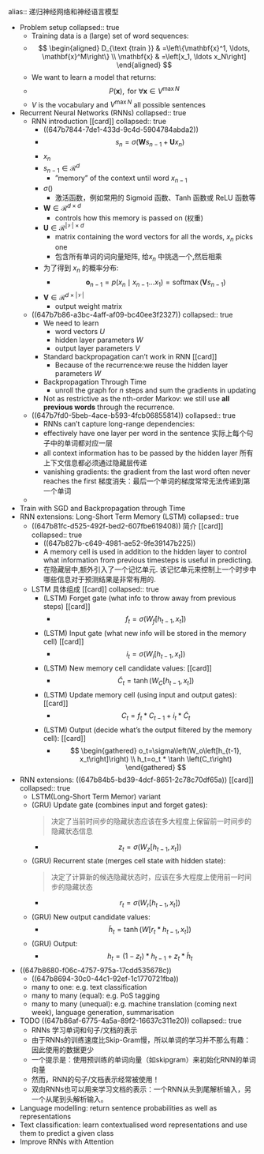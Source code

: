 alias:: 递归神经网络和神经语言模型

- Problem setup
  collapsed:: true
	- Training data is a (large) set of word sequences:
	- $$
	  \begin{aligned}
	  D_{\text {train }} & =\left\{\mathbf{x}^1, \ldots, \mathbf{x}^M\right\} \\
	  \mathbf{x} & =\left[x_1, \ldots x_N\right]
	  \end{aligned}
	  $$
	- We want to learn a model that returns:
	- $$
	  P(\mathbf{x}), \text { for } \forall \mathbf{x} \in V^{\max N}
	  $$
	- $V$ is the vocabulary and $V^{\max N}$ all possible sentences
- Recurrent Neural Networks (RNNs)
  collapsed:: true
	- RNN introduction [[card]]
	  collapsed:: true
		- ((647b7844-7de1-433d-9c4d-5904784abda2))
		- $$
		  s_n=\sigma\left(\mathbf{W} s_{n-1}+\mathbf{U} x_n\right)
		  $$
		- $x_n$
		- $s_{n-1} \in \mathcal{R}^d$
			- ”memory” of the context until word $x_{n-1}$
		- $\sigma()$
			- 激活函数，例如常用的 Sigmoid 函数、Tanh 函数或 ReLU 函数等
		- $\mathbf{W} \in \mathcal{R}^{d \times d}$
			- controls how this memory is passed on (权重)
		- $\mathbf{U} \in \mathcal{R}^{|\mathcal{V}| \times d}$
			- matrix containing the word vectors for all the words, $x_n$ picks one
			- 包含所有单词的词向量矩阵, 给$x_n$ 中挑选一个,然后相乘
		- 为了得到 $x_n$ 的概率分布:
			- $$
			  \mathbf{o}_{n-1}=p\left(x_n \mid x_{n-1} \ldots x_1\right)=\operatorname{softmax}\left(\mathbf{V} s_{n-1}\right)
			  $$
		- $\mathbf{V} \in \mathcal{R}^{d \times|\mathcal{V}|}$
			- output weight matrix
	- ((647b7b86-a3bc-4aff-af09-bc40ee3f2327))
	  collapsed:: true
		- We need to learn
			- word vectors $U$
			- hidden layer parameters $W$
			- output layer parameters $V$
		- Standard backpropagation can’t work in RNN [[card]]
			- Because of the recurrence:we reuse the hidden layer parameters $W$
		- Backpropagation Through Time
			- unroll the graph for $n$ steps and sum the gradients in updating
		- Not as restrictive as the nth-order Markov: we still use **all previous words** through the recurrence.
	- ((647b7fd0-5beb-4ace-b593-4fcb06855814))
	  collapsed:: true
		- RNNs can’t capture long-range dependencies:
		- effectively have one layer per word in the sentence
		  实际上每个句子中的单词都对应一层
		- all context information has to be passed by the hidden layer
		  所有上下文信息都必须通过隐藏层传递
		- vanishing gradients: the gradient from the last word often never reaches the first
		  梯度消失：最后一个单词的梯度常常无法传递到第一个单词
	-
- Train with SGD and Backpropagation through Time
- RNN extensions: Long-Short Term Memory (LSTM)
  collapsed:: true
	- ((647b81fc-d525-492f-bed2-607fbe619408)) 简介 [[card]]
	  collapsed:: true
		- ((647b827b-c649-4981-ae52-9fe39147b225))
		- A memory cell is used in addition to the hidden layer to control what information from previous timesteps is useful in predicting.
		- 在隐藏层中,额外引入了一个记忆单元. 该记忆单元来控制上一个时步中哪些信息对于预测结果是非常有用的.
	- LSTM 具体组成 [[card]]
	  collapsed:: true
		- (LSTM) Forget gate  (what info to throw away from previous steps) [[card]]
			- $$f_t=\sigma\left(W_f\left[h_{t-1}, x_t\right]\right)$$
		- (LSTM) Input gate (what new info will be stored in the memory cell) [[card]]
			- $$
			  i_t=\sigma\left(W_i\left[h_{t-1}, x_t\right]\right)
			  $$
		- (LSTM) New memory cell candidate values: [[card]]
			- $$
			  \tilde{C}_t=\tanh \left(W_C\left[h_{t-1}, x_t\right]\right)
			  $$
		- (LSTM) Update memory cell (using input and output gates): [[card]]
			- $$
			  C_t=f_t * C_{t-1}+i_t * \tilde{C}_t
			  $$
		- (LSTM) Output (decide what’s the output filtered by the memory cell): [[card]]
			- $$
			  \begin{gathered}
			  o_t=\sigma\left(W_o\left[h_{t-1}, x_t\right]\right) \\
			  h_t=o_t * \tanh \left(C_t\right)
			  \end{gathered}
			  $$
- RNN extensions: ((647b84b5-bd39-4dcf-8651-2c78c70df65a)) [[card]]
  collapsed:: true
	- LSTM(Long-Short Term Memor) variant
	- (GRU) Update gate (combines input and forget gates):
	  > 决定了当前时间步的隐藏状态应该在多大程度上保留前一时间步的隐藏状态信息
		- $$
		  z_t=\sigma\left(W_z\left[h_{t-1}, x_t\right]\right)
		  $$
	- (GRU) Recurrent state (merges cell state with hidden state):
	  > 决定了计算新的候选隐藏状态时，应该在多大程度上使用前一时间步的隐藏状态
		- $$
		  r_t=\sigma\left(W_r\left[h_{t-1}, x_t\right]\right)
		  $$
	- (GRU) New output candidate values:
		- $$
		  \tilde{h}_t=\tanh \left(W\left[r_t * h_{t-1}, x_t\right]\right)
		  $$
	- (GRU) Output:
		- $$
		  h_t=\left(1-z_t\right) * h_{t-1}+z_t * \tilde{h}_t
		  $$
- ((647b8680-f06c-4757-975a-17cdd535678c))
	- ((647b8694-30c0-44c1-92ef-1c1770721fba))
	- many to one: e.g. text classification
	- many to many (equal): e.g. PoS tagging
	- many to many (unequal): e.g. machine translation (coming next week), language generation, summarisation
- TODO ((647b86af-6775-4a5a-89f2-16637c311e20))
  collapsed:: true
	- RNNs 学习单词和句子/文档的表示
	- 由于RNNs的训练速度比Skip-Gram慢，所以单词的学习并不那么有趣：因此使用的数据更少
	- 一个提示是：使用预训练的单词向量（如skipgram）来初始化RNN的单词向量
	- 然而，RNN的句子/文档表示经常被使用！
	- 双向RNNs也可以用来学习文档的表示：一个RNN从头到尾解析输入，另一个从尾到头解析输入。
- Language modelling: return sentence probabilities as well as representations
- Text classification: learn contextualised word representations and use them to predict a given class
- Improve RNNs with Attention